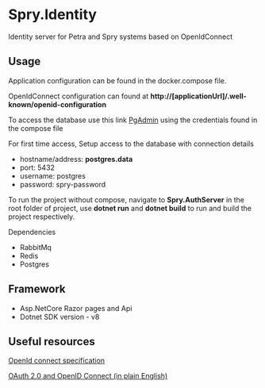 # Spry.Identity

Identity server for Petra and Spry systems based on OpenIdConnect

## Usage
Application configuration can be found in the docker.compose file.

OpenIdConnect configuration can found at **http://[applicationUrl]/.well-known/openid-configuration**

To access the database use this link [PgAdmin](http://host.docker.internal:5103/browser/) using the credentials found in the compose file

For first time access, Setup access to the database with connection details

- hostname/address: **postgres.data**
- port: 5432
- username: postgres
- password: spry-password

To run the project without compose, navigate to **Spry.AuthServer** in the root folder of project, use **dotnet run** and **dotnet build**
 to run and build the project respectively.

 Dependencies
 - RabbitMq
 - Redis
 - Postgres

## Framework 
- Asp.NetCore Razor pages and Api
- Dotnet SDK version - v8

## Useful resources
[OpenId connect specification](https://openid.net/specs/openid-connect-core-1_0.html)

[OAuth 2.0 and OpenID Connect (in plain English)](https://youtu.be/996OiexHze0?si=wrv7HVSygI7aJtnr)